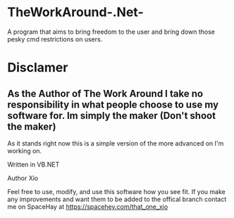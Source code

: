 # TheWorkAround-.Net-
A program that aims to bring freedom to the user and bring down those pesky cmd restrictions on users.
# Disclamer
## As the Author of The Work Around I take no responsibility in what people choose to use my software for. Im simply the maker (Don't shoot the maker)

As it stands right now this is a simple version of the more advanced on I'm working on. 

Written in VB.NET 

Author Xio

Feel free to use, modify, and use this software how you see fit. If you make any improvements and want them to be added to the offical branch contact me on SpaceHay at https://spacehey.com/that_one_xio
